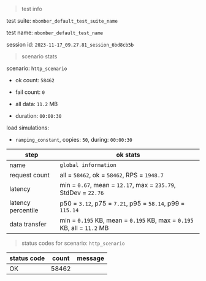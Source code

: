 > test info

test suite: `nbomber_default_test_suite_name`

test name: `nbomber_default_test_name`

session id: `2023-11-17_09.27.81_session_6bd8cb5b`

> scenario stats

scenario: `http_scenario`

  - ok count: `58462`

  - fail count: `0`

  - all data: `11.2` MB

  - duration: `00:00:30`

load simulations:

  - `ramping_constant`, copies: `50`, during: `00:00:30`

|step|ok stats|
|---|---|
|name|`global information`|
|request count|all = `58462`, ok = `58462`, RPS = `1948.7`|
|latency|min = `0.67`, mean = `12.17`, max = `235.79`, StdDev = `22.76`|
|latency percentile|p50 = `3.12`, p75 = `7.21`, p95 = `58.14`, p99 = `115.14`|
|data transfer|min = `0.195` KB, mean = `0.195` KB, max = `0.195` KB, all = `11.2` MB|


> status codes for scenario: `http_scenario`

|status code|count|message|
|---|---|---|
|OK|58462||


